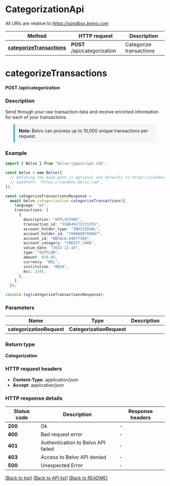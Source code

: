 # CategorizationApi

All URIs are relative to *https://sandbox.belvo.com*

Method | HTTP request | Description
------------- | ------------- | -------------
[**categorizeTransactions**](CategorizationApi.md#categorizeTransactions) | **POST** /api/categorization | Categorize transactions


# **categorizeTransactions**

#### **POST** /api/categorization

### Description
Send through your raw transaction data and receive enriched information for each of your transactions.

<div style="background-color:#f4f6f8; border-left: 6px solid #5bc0de;padding: 12px;margin-left: 25px; border-radius: 4px; margin-right: 25px">
<strong>Note: </strong> Belvo can process up to 10,000 unique transactions per request.
</div>

### Example


```typescript
import { Belvo } from "belvo-typescript-sdk";

const belvo = new Belvo({
  // Defining the base path is optional and defaults to https://sandbox.belvo.com
  // basePath: "https://sandbox.belvo.com",
});

const categorizeTransactionsResponse =
  await belvo.categorization.categorizeTransactions({
    language: "pt",
    transactions: [
      {
        description: "APPL3STORE",
        transaction_id: "3CWE4927CF15355",
        account_holder_type: "INDIVIDUAL",
        account_holder_id: "7890098789087",
        account_id: "BBVACA-89077589",
        account_category: "CREDIT_CARD",
        value_date: "2022-11-18",
        type: "OUTFLOW",
        amount: 650.89,
        currency: "BRL",
        institution: "BBVA",
        mcc: 2345,
      },
    ],
  });

console.log(categorizeTransactionsResponse);
```


### Parameters

Name | Type | Description  | Notes
------------- | ------------- | ------------- | -------------
 **categorizationRequest** | **CategorizationRequest**|  |


### Return type

**Categorization**

### HTTP request headers

 - **Content-Type**: application/json
 - **Accept**: application/json


### HTTP response details
| Status code | Description | Response headers |
|-------------|-------------|------------------|
**200** | Ok |  -  |
**400** | Bad request error |  -  |
**401** | Authentication to Belvo API failed |  -  |
**403** | Access to Belvo API denied |  -  |
**500** | Unexpected Error |  -  |

[[Back to top]](#) [[Back to API list]](../README.md#documentation-for-api-endpoints) [[Back to README]](../README.md)



